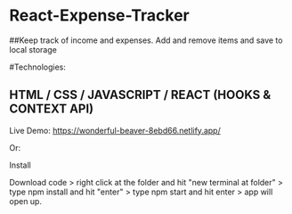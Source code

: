 # React-Expense-Tracker 

##Keep track of income and expenses. Add and remove items and save to local storage


#Technologies: 
## HTML / CSS / JAVASCRIPT / REACT (HOOKS & CONTEXT API)

Live Demo: https://wonderful-beaver-8ebd66.netlify.app/

Or:

Install 

Download code > right click at the folder and hit "new terminal at folder" > type npm install and hit "enter" > type npm start and hit enter > app will open up. 

